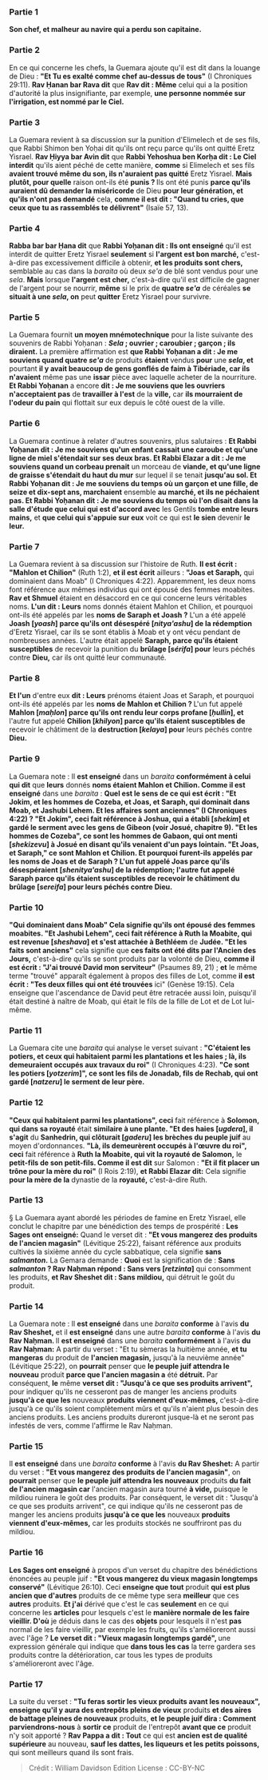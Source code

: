 
### Partie 1
<b>Son chef, et malheur au navire qui a perdu son capitaine.</b>

### Partie 2
En ce qui concerne les chefs, la Guemara ajoute qu'il est dit dans la louange de Dieu : <b>"Et Tu es exalté comme chef au-dessus de tous"</b> (I Chroniques 29:11). <b>Rav Ḥanan bar Rava dit</b> que <b>Rav dit : Même</b> celui qui a la position d'autorité la plus insignifiante, par exemple, <b>une personne nommée sur l'irrigation, est nommé par le Ciel.</b>

### Partie 3
La Guemara revient à sa discussion sur la punition d'Elimelech et de ses fils, que Rabbi Shimon ben Yoḥai dit qu'ils ont reçu parce qu'ils ont quitté Eretz Yisrael. <b>Rav Ḥiyya bar Avin dit</b> que <b>Rabbi Yehoshua ben Korḥa dit : Le Ciel interdit</b> qu'ils aient péché de cette manière, <b>comme</b> si Elimelech et ses fils <b>avaient trouvé même du son, ils n'auraient pas quitté</b> Eretz Yisrael. <b>Mais plutôt, pour quelle</b> raison ont-ils été <b>punis ? </b> Ils ont été punis <b>parce qu'ils auraient dû demander la miséricorde</b> de Dieu <b>pour leur génération, et qu'ils n'ont pas demandé</b> cela, <b>comme il est dit : "Quand tu cries, que ceux que tu as rassemblés te délivrent"</b> (Isaïe 57, 13).

### Partie 4
<b>Rabba bar bar Ḥana dit</b> que <b>Rabbi Yoḥanan dit : Ils ont enseigné</b> qu'il est interdit de quitter Eretz Yisrael <b>seulement</b> si <b>l'argent est bon marché,</b> c'est-à-dire pas excessivement difficile à obtenir, <b>et les produits sont chers,</b> semblable au cas dans la <i>baraita</i> où deux <i>se'a</i> de blé sont vendus pour une <i>sela</i>. <b>Mais</b> lorsque <b>l'argent est cher,</b> c'est-à-dire qu'il est difficile de gagner de l'argent pour se nourrir, <b>même</b> si le prix de <b>quatre <i>se'a</i></b> de céréales <b>se situait à une <i>sela</i>, on</b> peut <b>quitter</b> Eretz Yisrael pour survivre.

### Partie 5
La Guemara fournit <b>un moyen mnémotechnique</b> pour la liste suivante des souvenirs de Rabbi Yoḥanan : <b><i>Sela</i> ; ouvrier ; caroubier ; garçon ; ils diraient.</b> La première affirmation est <b>que Rabbi Yoḥanan a dit : Je me souviens quand quatre <i>se'a</i></b> de produits <b>étaient</b> vendus <b>pour</b> une <b><i>sela</i>, et</b> pourtant <b>il y avait beaucoup de gens gonflés de faim à Tibériade, car ils n'avaient</b> même pas une <b>issar</i></b> pièce avec laquelle acheter de la nourriture. <b>Et Rabbi Yoḥanan</b> a encore <b>dit : Je me souviens que les ouvriers n'acceptaient pas</b> de <b>travailler à l'est</b> de la <b>ville,</b> car <b>ils mourraient de l'odeur du pain</b> qui flottait sur eux depuis le côté ouest de la ville.

### Partie 6
La Guemara continue à relater d'autres souvenirs, plus salutaires : <b>Et Rabbi Yoḥanan dit : Je me souviens qu'un enfant cassait une caroube et qu'une ligne de miel s'étendait sur ses deux bras. Et Rabbi Elazar a dit : Je me souviens quand un corbeau prenait</b> un morceau de <b>viande, et qu'une ligne de graisse s'étendait du haut du mur</b> sur lequel il se tenait <b>jusqu'au sol. Et Rabbi Yoḥanan dit : Je me souviens du temps où un garçon et une fille, de seize et dix-sept ans, marchaient</b> ensemble <b>au marché, et ils ne péchaient pas. Et Rabbi Yoḥanan dit : Je me souviens du temps où l'on disait dans la salle d'étude que celui qui est d'accord avec</b> les Gentils <b>tombe entre leurs mains,</b> et <b>que celui qui s'appuie sur eux</b> voit ce qui est <b>le sien</b> devenir <b>le leur.</b>

### Partie 7
La Guemara revient à sa discussion sur l'histoire de Ruth. <b>Il est écrit : "Mahlon et Chilion"</b> (Ruth 1:2), <b>et il est écrit</b> ailleurs : <b>"Joas et Saraph,</b> qui dominaient dans Moab" (I Chroniques 4:22). Apparemment, les deux noms font référence aux mêmes individus qui ont épousé des femmes moabites. <b>Rav et Shmuel</b> étaient en désaccord en ce qui concerne leurs véritables noms. <b>L'un dit : Leurs</b> noms donnés étaient Mahlon et Chilion, et pourquoi ont-ils été appelés</b> par les <b>noms de Saraph et Joash ?</b> L'un a été appelé <b>Joash [<i>yoash</i>] parce qu'ils ont désespéré [<i>nitya'ashu</i>] de la rédemption</b> d'Eretz Yisrael, car ils se sont établis à Moab et y ont vécu pendant de nombreuses années. L'autre était appelé <b>Saraph, parce qu'ils étaient susceptibles</b> de recevoir la punition du <b>brûlage [<i>sérifa</i>] pour</b> leurs péchés contre <b>Dieu,</b> car ils ont quitté leur communauté.

### Partie 8
<b>Et l'un</b> d'entre eux <b>dit : Leurs</b> prénoms étaient Joas et Saraph, et pourquoi ont-ils été appelés</b> par les <b>noms de Mahlon et Chilion ? </b> L'un fut appelé <b>Mahlon [<i>maḥlon</i>] parce qu'ils ont rendu leur corps profane [<i>ḥullin</i>], et</b> l'autre fut appelé <b>Chilion [<i>khilyon</i>] parce qu'ils étaient susceptibles de</b> recevoir le châtiment de la <b>destruction [<i>kelaya</i>] pour</b> leurs péchés contre <b>Dieu.</b>

### Partie 9
La Guemara note : Il <b>est enseigné</b> dans un <i>baraita</i> <b>conformément à celui qui dit</b> que <b>leurs</b> donnés <b>noms étaient Mahlon et Chilion. Comme il est enseigné</b> dans une <i>baraita</i> : <b>Quel est le sens de ce <b>qui est écrit : "Et Jokim, et les hommes de Cozeba, et Joas, et Saraph, qui dominait dans Moab, et Jashubi Lehem. Et les affaires sont anciennes"</b> (I Chroniques 4:22) ? <b>"Et Jokim", ceci</b> fait référence à <b>Joshua, qui a établi [<i>shekim</i>]</b> et gardé le <b>serment avec les gens de Gibeon</b> (voir Josué, chapitre 9). <b>"Et les hommes de Cozeba", ce sont les hommes de Gabaon, qui ont menti [<i>shekizevu</i>] à Josué</b> en disant qu'ils venaient d'un pays lointain. <b>"Et Joas, et Saraph," ce sont Mahlon et Chilion. Et pourquoi furent-ils appelés</b> par les <b>noms de Joas et de Saraph ?</b> L'un fut appelé <b>Joas parce qu'ils désespéraient [<i>shenitya'ashu</i>] de la rédemption;</b> l'autre fut appelé <b>Saraph parce qu'ils étaient susceptibles</b> de recevoir le châtiment du <b>brûlage [<i>sereifa</i>] pour</b> leurs péchés contre <b>Dieu.</b>

### Partie 10
<b>"Qui dominaient dans Moab"</b> Cela signifie <b>qu'ils ont épousé des femmes moabites. "Et Jashubi Lehem", ceci</b> fait référence à <b>Ruth la Moabite, qui est revenue [<i>sheshava</i>] et s'est attachée</b> à Bethléem</b> de <b>Judée. "Et les faits sont anciens"</b> cela signifie que <b>ces faits ont été dits par l'Ancien des Jours,</b> c'est-à-dire qu'ils se sont produits par la volonté de Dieu, <b>comme il est écrit : "J'ai trouvé David mon serviteur"</b> (Psaumes 89, 21) ; <b>et</b> le même terme "trouvé" apparaît également à propos des filles de Lot, comme <b>il est écrit : "Tes deux filles qui ont été trouvées</b> ici" (Genèse 19:15). Cela enseigne que l'ascendance de David peut être retracée aussi loin, puisqu'il était destiné à naître de Moab, qui était le fils de la fille de Lot et de Lot lui-même.

### Partie 11
La Guemara cite une <i>baraita</i> qui analyse le verset suivant : <b>"C'étaient les potiers, et ceux qui habitaient parmi les plantations et les haies ; là, ils demeuraient occupés aux travaux du roi"</b> (I Chroniques 4:23). <b>"Ce sont les potiers [<i>yotzerim</i>]", ce sont les fils de Jonadab, fils de Rechab, qui ont gardé [<i>natzeru</i>] le serment de leur père.</b>

### Partie 12
<b>"Ceux qui habitaient parmi les plantations", ceci</b> fait référence à <b>Solomon, qui dans sa royauté</b> était <b>similaire à une plante. "Et des haies [<i>ugdera</i>], il s'agit</b> du <b>Sanhedrin, qui clôturait [<i>gaderu</i>] les brèches du peuple juif</b> au moyen d'ordonnances. <b>"Là, ils demeurèrent occupés à l'œuvre du roi", ceci</b> fait référence à <b>Ruth la Moabite, qui vit la royauté de Salomon,</b> le <b>petit-fils de son petit-fils. Comme il est dit</b> sur Salomon : <b>"Et il fit placer un trône pour la mère du roi"</b> (I Rois 2:19), <b>et Rabbi Elazar dit:</b> Cela signifie <b>pour la mère de la</b> dynastie de la <b>royauté,</b> c'est-à-dire Ruth.

### Partie 13
§ La Guemara ayant abordé les périodes de famine en Eretz Yisrael, elle conclut le chapitre par une bénédiction des temps de prospérité : <b>Les Sages ont enseigné:</b> Quand le verset dit : <b>"Et vous mangerez des produits de l'ancien magasin"</b> (Lévitique 25:22), faisant référence aux produits cultivés la sixième année du cycle sabbatique, cela signifie <b>sans <i>salmanton</i>.</b> La Gemara demande : <b>Quoi</b> est la signification de : <b>Sans <i>salmanton</i> ? Rav Naḥman répond : Sans vers [<i>retzinta</i>]</b> qui consomment les produits, <b>et Rav Sheshet dit : Sans mildiou,</b> qui détruit le goût du produit.

### Partie 14
La Guemara note : Il <b>est enseigné</b> dans une <i>baraita</i> <b>conforme</b> à l'avis <b>du Rav Sheshet,</b> et il <b>est enseigné</b> dans une autre <i>baraita</i> <b>conforme</b> à l'avis <b>du Rav Naḥman. </b> Il <b>est enseigné</b> dans une <i>baraita</i> <b>conformément</b> à l'avis <b>du Rav Naḥman:</b> A partir du verset : "Et tu sèmeras la huitième année, <b>et tu mangeras</b> du produit de <b>l'ancien magasin,</b> jusqu'à la neuvième année" (Lévitique 25:22), on <b>pourrait</b> penser que <b>le peuple juif attendra le nouveau</b> produit <b>parce que l'ancien magasin a</b> été <b>détruit.</b> Par conséquent, <b>le</b> même <b>verset dit : "Jusqu'à ce que ses produits arrivent", </b> pour indiquer qu'ils ne cesseront pas de manger les anciens produits <b>jusqu'à ce que les</b> nouveaux <b>produits viennent d'eux-mêmes,</b> c'est-à-dire jusqu'à ce qu'ils soient complètement mûrs et qu'ils n'aient plus besoin des anciens produits. Les anciens produits dureront jusque-là et ne seront pas infestés de vers, comme l'affirme le Rav Naḥman.

### Partie 15
Il <b>est enseigné</b> dans une <i>baraita</i> <b>conforme</b> à l'avis <b>du Rav Sheshet:</b> A partir du verset : <b>"Et vous mangerez des produits de l'ancien magasin"</b>, on <b>pourrait</b> penser que <b>le peuple juif attendra les nouveaux</b> produits <b>du fait de l'ancien magasin car</b> l'ancien magasin aura tourné <b>à vide,</b> puisque le mildiou ruinera le goût des produits. Par conséquent, le verset dit : "Jusqu'à ce que ses produits arrivent", </b> ce qui indique qu'ils ne cesseront pas de manger les anciens produits <b>jusqu'à ce que les</b> nouveaux <b>produits viennent d'eux-mêmes,</b> car les produits stockés ne souffriront pas du mildiou.

### Partie 16
<b>Les Sages ont enseigné</b> à propos d'un verset du chapitre des bénédictions énoncées au peuple juif : <b>"Et vous mangerez du vieux magasin longtemps conservé"</b> (Lévitique 26:10). Ceci <b>enseigne que tout</b> produit <b>qui est plus ancien que d'autres</b> produits de ce même type sera <b>meilleur</b> que ces <b>autres</b> produits. <b>Et j'ai</b> dérivé que c'est le cas <b>seulement</b> en ce qui concerne les <b>articles</b> pour lesquels</b> c'est le <b>manière normale de les faire vieillir. D'où</b> je déduis dans le cas des <b>objets</b> pour lesquels</b> il n'est <b>pas</b> normal de les faire vieillir,</b> par exemple les fruits, qu'ils s'amélioreront aussi avec l'âge ? <b>Le verset dit : "Vieux magasin longtemps gardé", </b> une expression générale qui indique que <b>dans tous les cas</b> la terre gardera ses produits contre la détérioration, car tous les types de produits s'amélioreront avec l'âge.

### Partie 17
La suite du verset : <b>"Tu feras sortir les vieux produits avant les nouveaux", enseigne qu'il y aura des entrepôts pleins de vieux</b> produits <b>et des aires de battage pleines de nouveaux</b> produits, <b>et le peuple juif dira : Comment parviendrons-nous</b> à <b>sortir ce</b> produit de l'entrepôt <b>avant que ce</b> produit n'y soit apporté ? <b>Rav Pappa a dit : Tout</b> ce qui est <b>ancien est de qualité supérieure</b> au nouveau, <b>sauf les dattes, les liqueurs et les petits poissons,</b> qui sont meilleurs quand ils sont frais.

>Crédit : William Davidson Edition
>License : CC-BY-NC